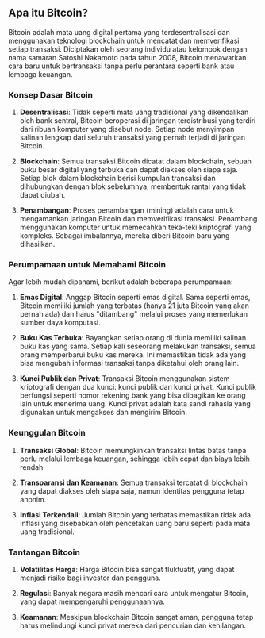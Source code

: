 ## Apa itu Bitcoin?

Bitcoin adalah mata uang digital pertama yang terdesentralisasi dan menggunakan teknologi blockchain untuk mencatat dan memverifikasi setiap transaksi. Diciptakan oleh seorang individu atau kelompok dengan nama samaran Satoshi Nakamoto pada tahun 2008, Bitcoin menawarkan cara baru untuk bertransaksi tanpa perlu perantara seperti bank atau lembaga keuangan.

### Konsep Dasar Bitcoin

1. **Desentralisasi**: Tidak seperti mata uang tradisional yang dikendalikan oleh bank sentral, Bitcoin beroperasi di jaringan terdistribusi yang terdiri dari ribuan komputer yang disebut node. Setiap node menyimpan salinan lengkap dari seluruh transaksi yang pernah terjadi di jaringan Bitcoin.

2. **Blockchain**: Semua transaksi Bitcoin dicatat dalam blockchain, sebuah buku besar digital yang terbuka dan dapat diakses oleh siapa saja. Setiap blok dalam blockchain berisi kumpulan transaksi dan dihubungkan dengan blok sebelumnya, membentuk rantai yang tidak dapat diubah.

3. **Penambangan**: Proses penambangan (mining) adalah cara untuk mengamankan jaringan Bitcoin dan memverifikasi transaksi. Penambang menggunakan komputer untuk memecahkan teka-teki kriptografi yang kompleks. Sebagai imbalannya, mereka diberi Bitcoin baru yang dihasilkan.

### Perumpamaan untuk Memahami Bitcoin

Agar lebih mudah dipahami, berikut adalah beberapa perumpamaan:

1. **Emas Digital**: Anggap Bitcoin seperti emas digital. Sama seperti emas, Bitcoin memiliki jumlah yang terbatas (hanya 21 juta Bitcoin yang akan pernah ada) dan harus "ditambang" melalui proses yang memerlukan sumber daya komputasi.

2. **Buku Kas Terbuka**: Bayangkan setiap orang di dunia memiliki salinan buku kas yang sama. Setiap kali seseorang melakukan transaksi, semua orang memperbarui buku kas mereka. Ini memastikan tidak ada yang bisa mengubah informasi transaksi tanpa diketahui oleh orang lain.

3. **Kunci Publik dan Privat**: Transaksi Bitcoin menggunakan sistem kriptografi dengan dua kunci: kunci publik dan kunci privat. Kunci publik berfungsi seperti nomor rekening bank yang bisa dibagikan ke orang lain untuk menerima uang. Kunci privat adalah kata sandi rahasia yang digunakan untuk mengakses dan mengirim Bitcoin.

### Keunggulan Bitcoin

1. **Transaksi Global**: Bitcoin memungkinkan transaksi lintas batas tanpa perlu melalui lembaga keuangan, sehingga lebih cepat dan biaya lebih rendah.

2. **Transparansi dan Keamanan**: Semua transaksi tercatat di blockchain yang dapat diakses oleh siapa saja, namun identitas pengguna tetap anonim.

3. **Inflasi Terkendali**: Jumlah Bitcoin yang terbatas memastikan tidak ada inflasi yang disebabkan oleh pencetakan uang baru seperti pada mata uang tradisional.

### Tantangan Bitcoin

1. **Volatilitas Harga**: Harga Bitcoin bisa sangat fluktuatif, yang dapat menjadi risiko bagi investor dan pengguna.

2. **Regulasi**: Banyak negara masih mencari cara untuk mengatur Bitcoin, yang dapat mempengaruhi penggunaannya.

3. **Keamanan**: Meskipun blockchain Bitcoin sangat aman, pengguna tetap harus melindungi kunci privat mereka dari pencurian dan kehilangan.

